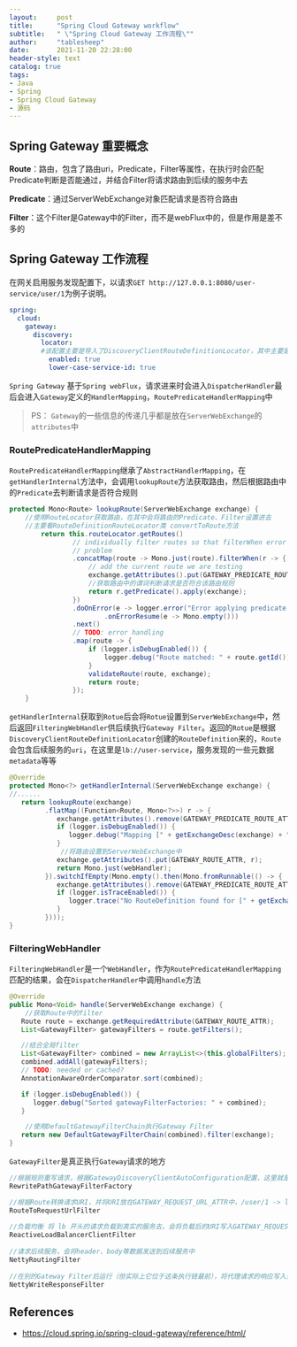 ```yaml
---
layout:     post
title:      "Spring Cloud Gateway workflow"
subtitle:   " \"Spring Cloud Gateway 工作流程\""
author:     "tablesheep"
date:       2021-11-20 22:28:00
header-style: text
catalog: true
tags:
- Java
- Spring
- Spring Cloud Gateway
- 源码
---
```



## Spring Gateway 重要概念

**Route**：路由，包含了路由uri，Predicate，Filter等属性，在执行时会匹配Predicate判断是否能通过，并结合Filter将请求路由到后续的服务中去

**Predicate**：通过ServerWebExchange对象匹配请求是否符合路由

**Filter**：这个Filter是Gateway中的Filter，而不是webFlux中的，但是作用是差不多的



## Spring Gateway 工作流程

在网关启用服务发现配置下，以请求`GET http://127.0.0.1:8080/user-service/user/1`为例子说明。

```yaml
spring:
  cloud:
    gateway:
      discovery:
        locator:
        #该配置主要是导入了DiscoveryClientRouteDefinitionLocator，其中主要是PathRoutePredicateFactory创建的Predicate和RewritePathGatewayFilterFactory创建的RewritePathGatewayFilter（具体的规则看GatewayDiscoveryClientAutoConfiguration）
          enabled: true 
          lower-case-service-id: true
```



`Spring Gateway` 基于`Spring webFlux`，请求进来时会进入`DispatcherHandler`最后会进入`Gateway`定义的`HandlerMapping`，`RoutePredicateHandlerMapping`中

> PS： `Gateway`的一些信息的传递几乎都是放在`ServerWebExchange`的`attributes`中

### RoutePredicateHandlerMapping

`RoutePredicateHandlerMapping`继承了`AbstractHandlerMapping`，在`getHandlerInternal`方法中，会调用`lookupRoute`方法获取路由，然后根据路由中的`Predicate`去判断请求是否符合规则

```java
protected Mono<Route> lookupRoute(ServerWebExchange exchange) {
    //使用RouteLocator获取路由，在其中会将路由的Predicate、Filter设置进去
    //主要看RouteDefinitionRouteLocator类 convertToRoute方法
		return this.routeLocator.getRoutes()
				// individually filter routes so that filterWhen error delaying is not a
				// problem
				.concatMap(route -> Mono.just(route).filterWhen(r -> {
					// add the current route we are testing
					exchange.getAttributes().put(GATEWAY_PREDICATE_ROUTE_ATTR, r.getId());
                    //获取路由中的谓词判断请求是否符合该路由规则
					return r.getPredicate().apply(exchange);
				})
				.doOnError(e -> logger.error("Error applying predicate for route: " + route.getId(), e))
						.onErrorResume(e -> Mono.empty()))
				.next()
				// TODO: error handling
				.map(route -> {
					if (logger.isDebugEnabled()) {
						logger.debug("Route matched: " + route.getId());
					}
					validateRoute(route, exchange);
					return route;
				});
	}
```

`getHandlerInternal`获取到`Rotue`后会将`Rotue`设置到`ServerWebExchange`中，然后返回`FilteringWebHandler`供后续执行`Gateway Filter`。返回的`Rotue`是根据`DiscoveryClientRouteDefinitionLocator`创建的`RouteDefinition`来的，`Route`会包含后续服务的`uri`，在这里是`lb://user-service`，服务发现的一些元数据`metadata`等等

```java
@Override
protected Mono<?> getHandlerInternal(ServerWebExchange exchange) {
//......
   return lookupRoute(exchange)
         .flatMap((Function<Route, Mono<?>>) r -> {
            exchange.getAttributes().remove(GATEWAY_PREDICATE_ROUTE_ATTR);
            if (logger.isDebugEnabled()) {
               logger.debug("Mapping [" + getExchangeDesc(exchange) + "] to " + r);
            }
             //将路由设置到ServerWebExchange中
            exchange.getAttributes().put(GATEWAY_ROUTE_ATTR, r);
            return Mono.just(webHandler);
         }).switchIfEmpty(Mono.empty().then(Mono.fromRunnable(() -> {
            exchange.getAttributes().remove(GATEWAY_PREDICATE_ROUTE_ATTR);
            if (logger.isTraceEnabled()) {
               logger.trace("No RouteDefinition found for [" + getExchangeDesc(exchange) + "]");
            }
         })));
}
```



### FilteringWebHandler

`FilteringWebHandler`是一个`WebHandler`，作为`RoutePredicateHandlerMapping`匹配的结果，会在`DispatcherHandler`中调用`handle`方法

```java
@Override
public Mono<Void> handle(ServerWebExchange exchange) {
    //获取Route中的filter
   Route route = exchange.getRequiredAttribute(GATEWAY_ROUTE_ATTR);
   List<GatewayFilter> gatewayFilters = route.getFilters();

   //结合全局filter
   List<GatewayFilter> combined = new ArrayList<>(this.globalFilters);
   combined.addAll(gatewayFilters);
   // TODO: needed or cached?
   AnnotationAwareOrderComparator.sort(combined);

   if (logger.isDebugEnabled()) {
      logger.debug("Sorted gatewayFilterFactories: " + combined);
   }

    //使用DefaultGatewayFilterChain执行Gateway Filter
   return new DefaultGatewayFilterChain(combined).filter(exchange);
}
```

`GatewayFilter`是真正执行`Gateway`请求的地方

```java
//根据规则重写请求，根据GatewayDiscoveryClientAutoConfiguration配置，这里就是将请求的服务名截出来，http://127.0.0.1:8080/user-service/user/1 -> http://127.0.0.1:8080/user/1
RewritePathGatewayFilterFactory 

//根据Route转换请求URI，并将URI放在GATEWAY_REQUEST_URL_ATTR中，/user/1 -> lb://user-service/user/1
RouteToRequestUrlFilter 
    
//负载均衡 将 lb 开头的请求负载到真实的服务去，会将负载后的URI写入GATEWAY_REQUEST_URL_ATTR，原URI放入GATEWAY_ORIGINAL_REQUEST_URL_ATTR，lb://user-service/user/1 -> http://ip:port/user/1
ReactiveLoadBalancerClientFilter
    
//请求后续服务，会将header、body等数据发送到后续服务中
NettyRoutingFilter
    
//在别的Gateway Filter后运行（但实际上它位于这条执行链最前），将代理请求的响应写入到网关的response中
NettyWriteResponseFilter
```



## References

- <https://cloud.spring.io/spring-cloud-gateway/reference/html/>